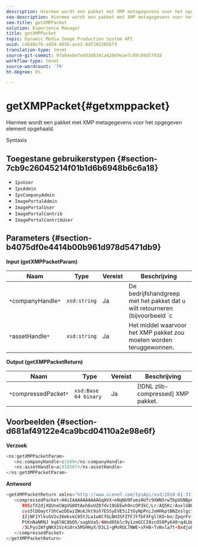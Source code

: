 ```yaml
---
description: Hiermee wordt een pakket met XMP metagegevens voor het opgegeven element opgehaald.
seo-description: Hiermee wordt een pakket met XMP metagegevens voor het opgegeven element opgehaald.
seo-title: getXMPPacket
solution: Experience Manager
title: getXMPPacket
topic: Dynamic Media Image Production System API
uuid: c4b40e76-a459-4036-ace2-8df202305bf9
translation-type: tm+mt
source-git-commit: 97a84e8e7edd3d834ca42069eae7c09c00d57938
workflow-type: tm+mt
source-wordcount: '79'
ht-degree: 0%

---
```



# getXMPPacket{#getxmppacket}

Hiermee wordt een pakket met XMP metagegevens voor het opgegeven element opgehaald.

Syntaxis

## Toegestane gebruikerstypen {#section-7cb9c26045214f01b1d6b6948b6c6a18}

* `IpsUser`
* `IpsAdmin`
* `IpsCompanyAdmin`
* `ImagePortalAdmin`
* `ImagePortalUser`
* `ImagePortalContrib`
* `ImagePortalContribUser`

## Parameters {#section-b4075df0e4414b00b961d978d5471db9}

**Input (getXMPPacketParam)**

| Naam | Type | Vereist | Beschrijving |
|---|---|---|---|
| `*`companyHandle`*` | `xsd:string` | Ja | De bedrijfshandgreep met het pakket dat u wilt retourneren (bijvoorbeeld `c|656`). |
| `*`assetHandle`*` | `xsd:string` | Ja | Het middel waarvoor het XMP pakket zou moeten worden teruggewonnen. |

**Output (getXMPPacketReturn)**

| Naam | Type | Vereist | Beschrijving |
|---|---|---|---|
| `*`compressedPacket`*` | `xsd:Base 64 binary` | Ja | [!DNL zlib-compressed] XMP pakket. |

## Voorbeelden {#section-d681af49122e4ca9bcd04110a2e98e6f}

**Verzoek**

```java
<ns:getXMPPacketParam>
   <ns:companyHandle>c|680</ns:companyHandle>
   <ns:assetHandle>a|918567</ns:assetHandle>
</ns:getXMPPacketParam>
```

**Antwoord**

```java
<getXMPPacketReturn xmlns="http://www.scene7.com/IpsApi/xsd/2010-01-31">
   <compressedPacket>H4sIAAAAAAAAAAGqAVX+eNqNU9FumzAUfc9XWN5rwTbpUGNBpC3RtpdqU9NOe3XABTRsU9sM8vezMUUp6qQhhDg+
      955zfX2djXQUneCWgVG00tAxh6xUZ07dv19GEEwh9ncOP3kC/Lr/AQ5Kc/AxxlGBUwxSEpPtLUm3NyDBeIdIghISkTuKU3qLwfzA/QZkunymD8
      cvs5lDOayt7ShCwzDEwzZWukJkt9sh7ESSyEVE5iItGyNpPniJoHHkptBNZxslgcfsrHqbQ7jxTkG8q5VVplbdYiFNPO0tLpRAC4
      1IjNF1YlksGV2v26mkskC85YJLa1w8CfGLBH3SFZfFJYfbFXFgllKO+bn/ZpqrFv+xsS519WKO1mX9y/yoHppveRXrgWTlxX9qJk0ojHG9eaBP3
      PtKnNaNRNJ kq6lNC8bO5/sugbVa5/4Hnd05blc9y1zmGCCI0zcO50PyK40+q4LbWPt3IqGmykqnONnVgUUYNvsdfOH6wzN6C03OMd6zQb0KpSh
      /3LPyoIWfgNKX1Vz4i8rx5MSHHyX/D3L1+gMvRUL7NWE+sFH8+TvNxla7t+8xdjuhqNPERMBaoBAAA=
   </compressedPacket>
</getXMPPacketReturn>
```

